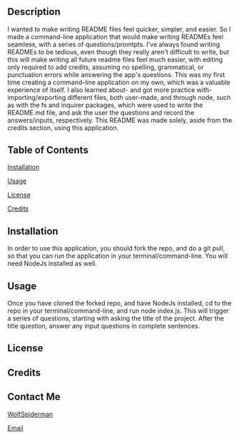 # 
  
## Description

I wanted to make writing README files feel quicker, simpler, and easier. So I made a command-line application that would make  writing READMEs feel seamless, with a series of questions/promtpts. I've always found writing READMEs to be tedious, even though they really aren't difficult to write, but this will make writing all future readme files feel much easier, with editing only required to add credits, assuming no spelling, grammatical, or punctuation errors while answering the app's questions. This was my first time creating a command-line application on my own, which was a valuable experience of itself. I also learned about- and got more practice with- importing/exporting different files, both user-made, and through node, such as with the fs and inquirer packages, which were used to write the README.md file, and ask the user the questions and record the answers/inputs, respectively. This README was made solely, aside from the credits section, using this application.
  
## Table of Contents
  
[Installation](#Installation)
  
[Usage](#Usage)

[License](#License)
    
[Credits](#Credits)

## Installation

In order to use this application, you should fork the repo, and do a git pull, so that you can run the application in your terminal/command-line. You will need NodeJs installed as well.

## Usage

Once you have cloned the forked repo, and have NodeJs installed, cd to the repo in your terminal/command-line, and run node index.js. This will trigger a series of questions, starting with asking the title of the project. After the title question, answer any input questions in complete sentences.

## License

## Credits

## Contact Me

[WolfSpiderman](https://github.com/WolfSpiderman)

[Email](#)